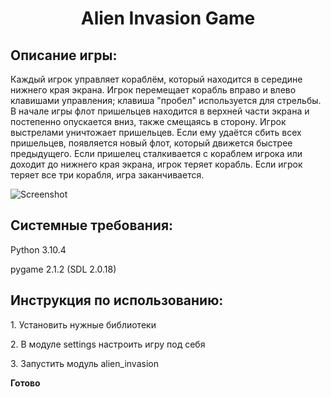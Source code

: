 <h1 align="center"><b>Alien Invasion Game</b></h1>
<h2 align="left"><b>Описание игры:</b></h2>
<p align="left">Каждый игрок управляет кораблём, который находится в середине нижнего края экрана.
Игрок перемещает корабль вправо и влево клавишами управления; клавиша "пробел" используется для стрельбы.
В начале игры флот пришельцев находится в верхней части экрана и постепенно опускается вниз, также 
смещаясь в сторону. Игрок выстрелами уничтожает пришельцев. Если ему удаётся сбить всех пришельцев,
появляется новый флот, который движется быстрее предыдущего. Если пришелец сталкивается с кораблем 
игрока или доходит до нижнего края экрана, игрок теряет корабль. Если игрок теряет все три корабля,
игра заканчивается.</p>
<p><img src="https://i.imgur.com/vwEJ6rB.png" alt="Screenshot"></p>
<h2 align="left">Системные требования:</h2>
<p>Python 3.10.4</p>
<p>pygame 2.1.2 (SDL 2.0.18)</p>
<h2 align="left">Инструкция по использованию:</h2>
<p>1. Установить нужные библиотеки</p>
<p>2. В модуле settings настроить игру под себя</p>
<p>3. Запустить модуль alien_invasion</p>
<p><b>Готово</b></p>
